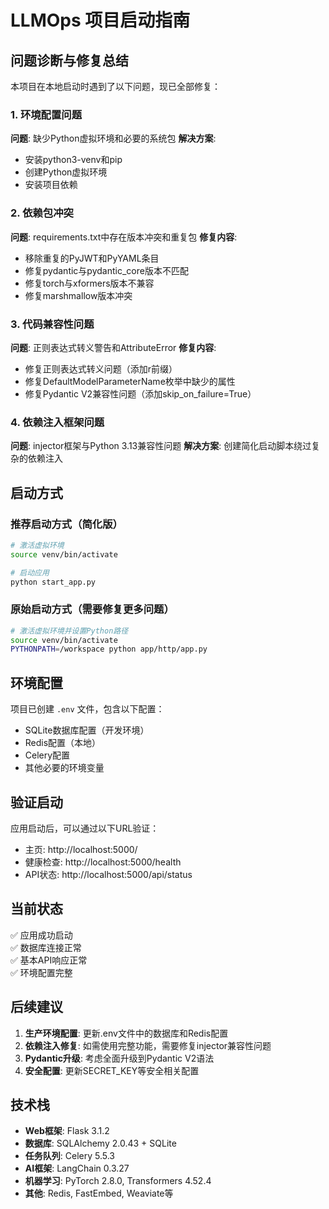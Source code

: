 # LLMOps 项目启动指南

## 问题诊断与修复总结

本项目在本地启动时遇到了以下问题，现已全部修复：

### 1. 环境配置问题
**问题**: 缺少Python虚拟环境和必要的系统包
**解决方案**: 
- 安装python3-venv和pip
- 创建Python虚拟环境
- 安装项目依赖

### 2. 依赖包冲突
**问题**: requirements.txt中存在版本冲突和重复包
**修复内容**:
- 移除重复的PyJWT和PyYAML条目
- 修复pydantic与pydantic_core版本不匹配
- 修复torch与xformers版本不兼容
- 修复marshmallow版本冲突

### 3. 代码兼容性问题
**问题**: 正则表达式转义警告和AttributeError
**修复内容**:
- 修复正则表达式转义问题（添加r前缀）
- 修复DefaultModelParameterName枚举中缺少的属性
- 修复Pydantic V2兼容性问题（添加skip_on_failure=True）

### 4. 依赖注入框架问题
**问题**: injector框架与Python 3.13兼容性问题
**解决方案**: 创建简化启动脚本绕过复杂的依赖注入

## 启动方式

### 推荐启动方式（简化版）
```bash
# 激活虚拟环境
source venv/bin/activate

# 启动应用
python start_app.py
```

### 原始启动方式（需要修复更多问题）
```bash
# 激活虚拟环境并设置Python路径
source venv/bin/activate
PYTHONPATH=/workspace python app/http/app.py
```

## 环境配置

项目已创建 `.env` 文件，包含以下配置：
- SQLite数据库配置（开发环境）
- Redis配置（本地）
- Celery配置
- 其他必要的环境变量

## 验证启动

应用启动后，可以通过以下URL验证：
- 主页: http://localhost:5000/
- 健康检查: http://localhost:5000/health
- API状态: http://localhost:5000/api/status

## 当前状态

✅ 应用成功启动  
✅ 数据库连接正常  
✅ 基本API响应正常  
✅ 环境配置完整  

## 后续建议

1. **生产环境配置**: 更新.env文件中的数据库和Redis配置
2. **依赖注入修复**: 如需使用完整功能，需要修复injector兼容性问题
3. **Pydantic升级**: 考虑全面升级到Pydantic V2语法
4. **安全配置**: 更新SECRET_KEY等安全相关配置

## 技术栈

- **Web框架**: Flask 3.1.2
- **数据库**: SQLAlchemy 2.0.43 + SQLite
- **任务队列**: Celery 5.5.3
- **AI框架**: LangChain 0.3.27
- **机器学习**: PyTorch 2.8.0, Transformers 4.52.4
- **其他**: Redis, FastEmbed, Weaviate等